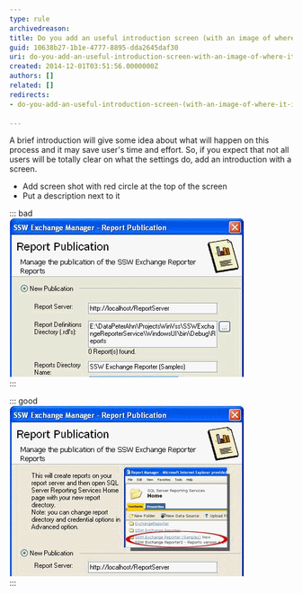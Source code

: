 ```yaml
---
type: rule
archivedreason: 
title: Do you add an useful introduction screen (with an image of where it is going) prior to settings?
guid: 10638b27-1b1e-4777-8895-dda2645daf30
uri: do-you-add-an-useful-introduction-screen-with-an-image-of-where-it-is-going-prior-to-settings
created: 2014-12-01T03:51:56.0000000Z
authors: []
related: []
redirects:
- do-you-add-an-useful-introduction-screen-(with-an-image-of-where-it-is-going)-prior-to-settings

---
```


A brief introduction will give some idea about what will happen on this  process and it may save user's time and effort. So, if you expect that  not all users will be totally clear on what the settings do, add an  introduction with a screen.

<!--endintro-->

* Add screen shot with red circle at the top of the screen
* Put a description next to it


::: bad  
![Figure: Bad Example - This screen has no product introduction... The user is thinking ‘What is this going to do?’](../../assets/IntroScreenBad.gif)  
:::  

::: good  
![Figure: Good Example - This screen has product information before the settings... With a screen capture of where it ends up](../../assets/IntroScreenGood.gif)  
:::
